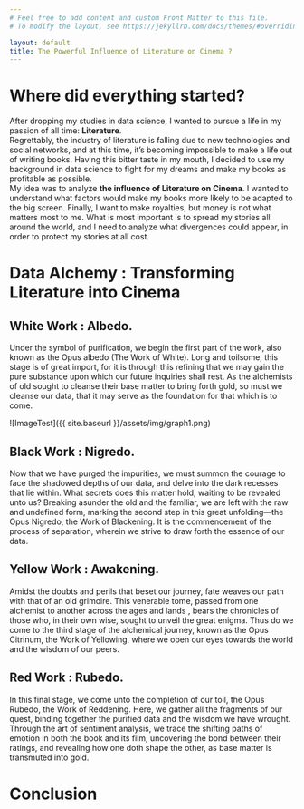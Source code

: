 ```yaml
---
# Feel free to add content and custom Front Matter to this file.
# To modify the layout, see https://jekyllrb.com/docs/themes/#overriding-theme-defaults

layout: default
title: The Powerful Influence of Literature on Cinema ?
---
```


# Where did everything started?
After dropping my studies in data science, I wanted to pursue a life in my passion of all time: **Literature**.\
Regrettably, the industry of literature is falling due to new technologies and social networks, and at this time, it’s becoming impossible to make a life out of writing books. Having this bitter taste in my mouth, I decided to use my background in data science to fight for my dreams and make my books as profitable as possible.\
My idea was to analyze **the influence of Literature on Cinema**. I wanted to understand what factors would make my books more likely to be adapted to the big screen. Finally, I want to make royalties, but money is not what matters most to me. What is most important is to spread my stories all around the world, and I need to analyze what divergences could appear, in order to protect my stories at all cost.

# Data Alchemy : Transforming Literature into Cinema

## White Work : Albedo.

Under the symbol of purification, we begin the first part of the work, also known as the Opus albedo (The Work of White). Long and toilsome, this stage is of great import, for it is through this refining that we may gain the pure substance upon which our future inquiries shall rest. As the alchemists of old sought to cleanse their base matter to bring forth gold, so must we cleanse our data, that it may serve as the foundation for that which is to come.

![ImageTest]({{ site.baseurl }}/assets/img/graph1.png)


## Black Work : Nigredo.

Now that we have purged the impurities, we must summon the courage to face the shadowed depths of our data, and delve into the dark recesses that lie within. What secrets does this matter hold, waiting to be revealed unto us?
Breaking asunder the old and the familiar, we are left with the raw and undefined form, marking the second step in this great unfolding—the Opus Nigredo, the Work of Blackening. It is the commencement of the process of separation, wherein we strive to draw forth the essence of our data.


## Yellow Work : Awakening.

Amidst the doubts and perils that beset our journey, fate weaves our path with that of an old grimoire. This venerable tome, passed from one alchemist to another across the ages and lands , bears the chronicles of those who, in their own wise, sought to unveil the great enigma. Thus do we come to the third stage of the alchemical journey, known as the Opus Citrinum, the Work of Yellowing, where we open our eyes towards the world and the wisdom of our peers.



## Red Work : Rubedo.

In this final stage, we come unto the completion of our toil, the Opus Rubedo, the Work of Reddening. Here, we gather all the fragments of our quest, binding together the purified data and the wisdom we have wrought. Through the art of sentiment analysis, we trace the shifting paths of emotion in both the book and its film, uncovering the bond between their ratings, and revealing how one doth shape the other, as base matter is transmuted into gold.



# Conclusion

